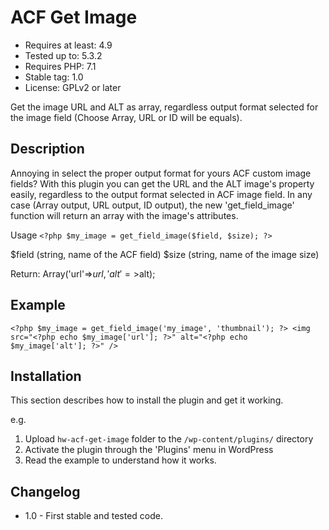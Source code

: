 # ACF Get Image
- Requires at least: 4.9
- Tested up to: 5.3.2
- Requires PHP: 7.1
- Stable tag: 1.0
- License: GPLv2 or later
 
Get the image URL and ALT as array, regardless output format selected for the image field (Choose Array, URL or ID will be equals).
 
## Description
 
Annoying in select the proper output format for yours ACF custom image fields? 
With this plugin you can get the URL and the ALT image's property easily, regardless to the output format selected in ACF image field.
In any case (Array output, URL output, ID output), the new 'get_field_image' function will return an array with the image's attributes.

Usage `<?php $my_image = get_field_image($field, $size); ?>`

$field (string, name of the ACF field)
$size (string, name of the image size)

Return: Array('url'=>$url, 'alt'=>$alt);

## Example

`<?php $my_image = get_field_image('my_image', 'thumbnail'); ?>
<img src="<?php echo $my_image['url']; ?>" alt="<?php echo $my_image['alt']; ?>" />`
 
## Installation
 
This section describes how to install the plugin and get it working.
 
e.g.
 
1. Upload `hw-acf-get-image` folder to the `/wp-content/plugins/` directory
2. Activate the plugin through the 'Plugins' menu in WordPress
3. Read the example to understand how it works.
 
## Changelog
 
* 1.0 - First stable and tested code.
